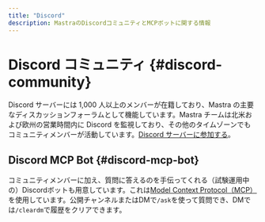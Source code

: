 ```yaml
---
title: "Discord"
description: MastraのDiscordコミュニティとMCPボットに関する情報
---
```


# Discord コミュニティ \{#discord-community\}

Discord サーバーには 1,000 人以上のメンバーが在籍しており、Mastra の主要なディスカッションフォーラムとして機能しています。Mastra チームは北米および欧州の営業時間内に Discord を監視しており、その他のタイムゾーンでもコミュニティメンバーが活動しています。[Discord サーバーに参加する](https://discord.gg/BTYqqHKUrf)。

## Discord MCP Bot \{#discord-mcp-bot\}

コミュニティメンバーに加え、質問に答えるのを手伝ってくれる（試験運用中の）Discordボットも用意しています。これは[Model Context Protocol（MCP）](/docs/agents/using-tools-and-mcp)を使用しています。公開チャンネルまたはDMで`/ask`を使って質問でき、DMでは`/cleardm`で履歴をクリアできます。